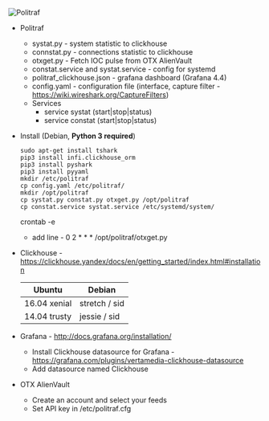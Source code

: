 ![Politraf](https://politraf.ru/static/img/politraf.jpg)

* Politraf
  * systat.py - system statistic to clickhouse
  * connstat.py - connections statistic to clickhouse
  * otxget.py - Fetch IOC pulse from OTX AlienVault
  * constat.service and systat.service - config for systemd
  * politraf_clickhouse.json - grafana dashboard (Grafana 4.4)
  * config.yaml - configuration file (interface, capture filter - https://wiki.wireshark.org/CaptureFilters)
  * Services
    * service systat (start|stop|status)
    * service constat (start|stop|status)

* Install (Debian, **Python 3 required**)
  ```
  sudo apt-get install tshark
  pip3 install infi.clickhouse_orm
  pip3 install pyshark
  pip3 install pyyaml
  mkdir /etc/politraf
  cp config.yaml /etc/politraf/
  mkdir /opt/politraf
  cp systat.py constat.py otxget.py /opt/politraf
  cp constat.service systat.service /etc/systemd/system/
  ```
  crontab -e
    * add line - 0 2 * * * /opt/politraf/otxget.py

* Clickhouse - https://clickhouse.yandex/docs/en/getting_started/index.html#installation
  
  Ubuntu | Debian
  ------------ | -------------
  16.04  xenial | stretch / sid
  14.04  trusty | jessie  / sid
  
* Grafana - http://docs.grafana.org/installation/
  * Install Clickhouse datasource for Grafana - https://grafana.com/plugins/vertamedia-clickhouse-datasource
  * Add datasource named Clickhouse

* OTX AlienVault
  * Create an account and select your feeds
  * Set API key in /etc/politraf.cfg